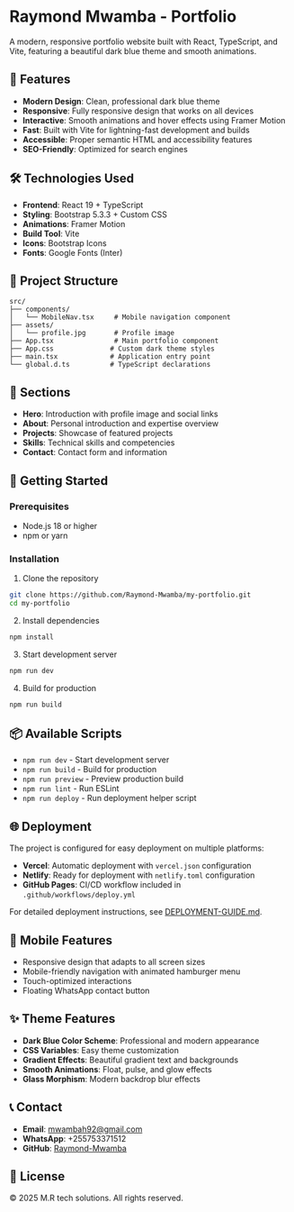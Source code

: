 # Raymond Mwamba - Portfolio

A modern, responsive portfolio website built with React, TypeScript, and Vite, featuring a beautiful dark blue theme and smooth animations.

## 🚀 Features

- **Modern Design**: Clean, professional dark blue theme
- **Responsive**: Fully responsive design that works on all devices
- **Interactive**: Smooth animations and hover effects using Framer Motion
- **Fast**: Built with Vite for lightning-fast development and builds
- **Accessible**: Proper semantic HTML and accessibility features
- **SEO-Friendly**: Optimized for search engines

## 🛠️ Technologies Used

- **Frontend**: React 19 + TypeScript
- **Styling**: Bootstrap 5.3.3 + Custom CSS
- **Animations**: Framer Motion
- **Build Tool**: Vite
- **Icons**: Bootstrap Icons
- **Fonts**: Google Fonts (Inter)

## 📁 Project Structure

```
src/
├── components/
│   └── MobileNav.tsx     # Mobile navigation component
├── assets/
│   └── profile.jpg       # Profile image
├── App.tsx               # Main portfolio component
├── App.css              # Custom dark theme styles
├── main.tsx             # Application entry point
└── global.d.ts          # TypeScript declarations
```

## 🎨 Sections

- **Hero**: Introduction with profile image and social links
- **About**: Personal introduction and expertise overview
- **Projects**: Showcase of featured projects
- **Skills**: Technical skills and competencies
- **Contact**: Contact form and information

## 🚀 Getting Started

### Prerequisites
- Node.js 18 or higher
- npm or yarn

### Installation
1. Clone the repository
```bash
git clone https://github.com/Raymond-Mwamba/my-portfolio.git
cd my-portfolio
```

2. Install dependencies
```bash
npm install
```

3. Start development server
```bash
npm run dev
```

4. Build for production
```bash
npm run build
```

## 📦 Available Scripts

- `npm run dev` - Start development server
- `npm run build` - Build for production
- `npm run preview` - Preview production build
- `npm run lint` - Run ESLint
- `npm run deploy` - Run deployment helper script

## 🌐 Deployment

The project is configured for easy deployment on multiple platforms:

- **Vercel**: Automatic deployment with `vercel.json` configuration
- **Netlify**: Ready for deployment with `netlify.toml` configuration  
- **GitHub Pages**: CI/CD workflow included in `.github/workflows/deploy.yml`

For detailed deployment instructions, see [DEPLOYMENT-GUIDE.md](./DEPLOYMENT-GUIDE.md).

## 📱 Mobile Features

- Responsive design that adapts to all screen sizes
- Mobile-friendly navigation with animated hamburger menu
- Touch-optimized interactions
- Floating WhatsApp contact button

## ✨ Theme Features

- **Dark Blue Color Scheme**: Professional and modern appearance
- **CSS Variables**: Easy theme customization
- **Gradient Effects**: Beautiful gradient text and backgrounds
- **Smooth Animations**: Float, pulse, and glow effects
- **Glass Morphism**: Modern backdrop blur effects

## 📞 Contact

- **Email**: mwambah92@gmail.com
- **WhatsApp**: +255753371512
- **GitHub**: [Raymond-Mwamba](https://github.com/Raymond-Mwamba)

## 📄 License

© 2025 M.R tech solutions. All rights reserved.
